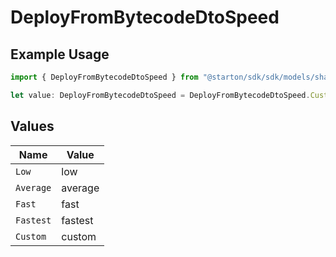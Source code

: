 # DeployFromBytecodeDtoSpeed

## Example Usage

```typescript
import { DeployFromBytecodeDtoSpeed } from "@starton/sdk/sdk/models/shared";

let value: DeployFromBytecodeDtoSpeed = DeployFromBytecodeDtoSpeed.Custom;
```

## Values

| Name      | Value     |
| --------- | --------- |
| `Low`     | low       |
| `Average` | average   |
| `Fast`    | fast      |
| `Fastest` | fastest   |
| `Custom`  | custom    |